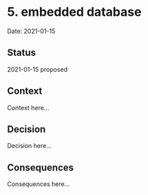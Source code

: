# 5. embedded database

Date: 2021-01-15

## Status

2021-01-15 proposed

## Context

Context here...

## Decision

Decision here...

## Consequences

Consequences here...
